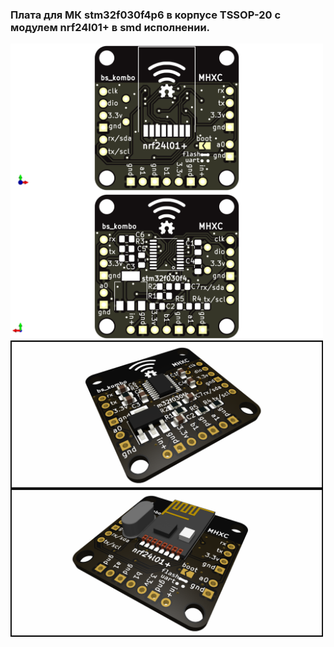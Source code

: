 ### Плата для МК stm32f030f4p6 в корпусе TSSOP-20 с модулем nrf24l01+ в smd исполнении.

<img align="center" width=500 src="https://github.com/MelexinVN/bs_kombo/blob/main/hardware/pcb/kombo_nrf24_smd_stm32f030/kombo_nrf24_stm32f030.png" />

<img align="center" width=500 src="https://github.com/MelexinVN/bs_kombo/blob/main/hardware/pcb/kombo_nrf24_smd_stm32f030/kombo_nrf24_stm32f030_1.png" />

<img align="center" width=500 src="https://github.com/MelexinVN/bs_kombo/blob/main/hardware/pcb/kombo_nrf24_smd_stm32f030/kombo_nrf24_stm32f030_4.png" />

<img align="center" width=500 src="https://github.com/MelexinVN/bs_kombo/blob/main/hardware/pcb/kombo_nrf24_smd_stm32f030/kombo_nrf24_stm32f030_5.png" />
